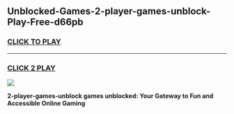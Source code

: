 
## Unblocked-Games-2-player-games-unblock-Play-Free-d66pb
<h3>
<a href="https://premium76.site?title=2-player-games-unblock&ref=18A1">CLICK TO PLAY</a></h3>
<hr>

<h3>
<a href="https://premium76.site?title=2-player-games-unblock&ref=18A1">CLICK 2 PLAY</a>
  
</h3>

<a href="https://premium76.site?title=2-player-games-unblock&ref=18A1"><img src="https://clearcache.store/games.png"></a>


**2-player-games-unblock games unblocked: Your Gateway to Fun and Accessible Online Gaming**
